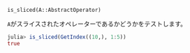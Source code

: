 `is_sliced(A::AbstractOperator)`

`A`がスライスされたオペレーターであるかどうかをテストします。

```julia
julia> is_sliced(GetIndex((10,), 1:5))
true

```
